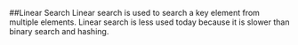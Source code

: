 ##Linear Search
Linear search is used to search a key element from multiple elements. Linear search is less used today because it is slower than binary search and hashing.